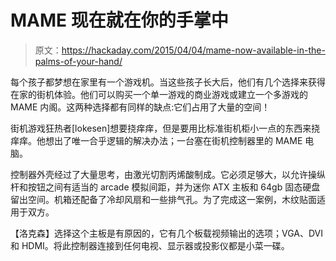 # MAME 现在就在你的手掌中

> 原文：<https://hackaday.com/2015/04/04/mame-now-available-in-the-palms-of-your-hand/>

每个孩子都梦想在家里有一个游戏机。当这些孩子长大后，他们有几个选择来获得在家的街机体验。他们可以购买一个单一游戏的商业游戏或建立一个多游戏的 MAME 内阁。这两种选择都有同样的缺点:它们占用了大量的空间！

街机游戏狂热者[lokesen]想要挠痒痒，但是要用比标准街机柜小一点的东西来挠痒痒。他想出了唯一合乎逻辑的解决办法；一台塞在街机控制器里的 MAME 电脑。

控制器外壳经过了大量思考，由激光切割丙烯酸制成。它必须足够大，以允许操纵杆和按钮之间有适当的 arcade 模拟间距，并为迷你 ATX 主板和 64gb 固态硬盘留出空间。机箱还配备了冷却风扇和一些排气孔。为了完成这一案例，木纹贴面适用于双方。

【洛克森】选择这个主板是有原因的，它有几个板载视频输出的选项；VGA、DVI 和 HDMI。将此控制器连接到任何电视、显示器或投影仪都是小菜一碟。